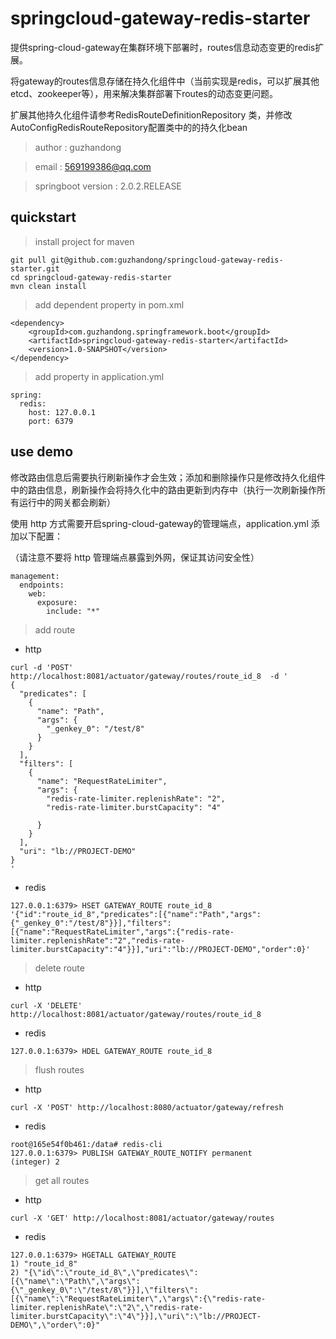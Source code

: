 # springcloud-gateway-redis-starter

提供spring-cloud-gateway在集群环境下部署时，routes信息动态变更的redis扩展。

将gateway的routes信息存储在持久化组件中（当前实现是redis，可以扩展其他etcd、zookeeper等），用来解决集群部署下routes的动态变更问题。

扩展其他持久化组件请参考RedisRouteDefinitionRepository 类，并修改AutoConfigRedisRouteRepository配置类中的的持久化bean

> author : guzhandong  

> email : 569199386@qq.com

> springboot version : 2.0.2.RELEASE



## quickstart

> install project for maven
```
git pull git@github.com:guzhandong/springcloud-gateway-redis-starter.git
cd springcloud-gateway-redis-starter
mvn clean install
```


> add dependent property in pom.xml

```
<dependency>
    <groupId>com.guzhandong.springframework.boot</groupId>
    <artifactId>springcloud-gateway-redis-starter</artifactId>
    <version>1.0-SNAPSHOT</version>
</dependency>

```


> add property in application.yml


```
spring:
  redis:
    host: 127.0.0.1
    port: 6379

```



## use demo
修改路由信息后需要执行刷新操作才会生效；添加和删除操作只是修改持久化组件中的路由信息，刷新操作会将持久化中的路由更新到内存中（执行一次刷新操作所有运行中的网关都会刷新）

使用 http 方式需要开启spring-cloud-gateway的管理端点，application.yml 添加以下配置：

（请注意不要将 http 管理端点暴露到外网，保证其访问安全性）
```
management:
  endpoints:
    web:
      exposure:
        include: "*"
```

> add route

- http
```
curl -d 'POST' http://localhost:8081/actuator/gateway/routes/route_id_8  -d '
{
  "predicates": [
    {
      "name": "Path",
      "args": {
        "_genkey_0": "/test/8"
      }
    }
  ],
  "filters": [
    {
      "name": "RequestRateLimiter",
      "args": {
        "redis-rate-limiter.replenishRate": "2",
        "redis-rate-limiter.burstCapacity": "4"
        
      }
    }
  ],
  "uri": "lb://PROJECT-DEMO"
}
'

```
- redis

```
127.0.0.1:6379> HSET GATEWAY_ROUTE route_id_8 '{"id":"route_id_8","predicates":[{"name":"Path","args":{"_genkey_0":"/test/8"}}],"filters":[{"name":"RequestRateLimiter","args":{"redis-rate-limiter.replenishRate":"2","redis-rate-limiter.burstCapacity":"4"}}],"uri":"lb://PROJECT-DEMO","order":0}'
```

> delete route

- http

```
curl -X 'DELETE' http://localhost:8081/actuator/gateway/routes/route_id_8

```
- redis

```
127.0.0.1:6379> HDEL GATEWAY_ROUTE route_id_8
```


> flush routes

- http

```
curl -X 'POST' http://localhost:8080/actuator/gateway/refresh
```
- redis

```
root@165e54f0b461:/data# redis-cli
127.0.0.1:6379> PUBLISH GATEWAY_ROUTE_NOTIFY permanent
(integer) 2
```

> get all routes

- http

```
curl -X 'GET' http://localhost:8081/actuator/gateway/routes
```

- redis

```
127.0.0.1:6379> HGETALL GATEWAY_ROUTE
1) "route_id_8"
2) "{\"id\":\"route_id_8\",\"predicates\":[{\"name\":\"Path\",\"args\":{\"_genkey_0\":\"/test/8\"}}],\"filters\":[{\"name\":\"RequestRateLimiter\",\"args\":{\"redis-rate-limiter.replenishRate\":\"2\",\"redis-rate-limiter.burstCapacity\":\"4\"}}],\"uri\":\"lb://PROJECT-DEMO\",\"order\":0}"
```
